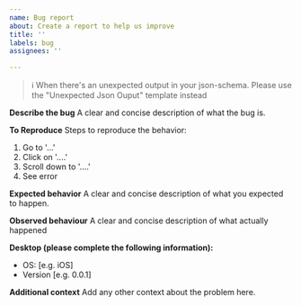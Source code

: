 ```yaml
---
name: Bug report
about: Create a report to help us improve
title: ''
labels: bug
assignees: ''

---
```


> :information_source: When there's an unexpected output in your json-schema. Please use the "Unexpected Json Ouput" template instead

**Describe the bug**
A clear and concise description of what the bug is.

**To Reproduce**
Steps to reproduce the behavior:
1. Go to '...'
2. Click on '....'
3. Scroll down to '....'
4. See error

**Expected behavior**
A clear and concise description of what you expected to happen.

**Observed behaviour**
A clear and concise description of what actually happened

**Desktop (please complete the following information):**
- OS: [e.g. iOS]
- Version [e.g. 0.0.1]

**Additional context**
Add any other context about the problem here.
